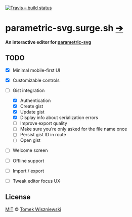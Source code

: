 [![Travis – build status
](https://img.shields.io/travis/parametric-svg/parametric-svg.surge.sh/master.svg?style=flat-square
)](https://travis-ci.org/parametric-svg/parametric-svg.surge.sh
)


# parametric-svg.surge.sh [➔](https://parametric-svg.surge.sh)

**An interactive editor for [parametric-svg](https://git.io/parametric-svg)**


## TODO

* [x] Minimal mobile-first UI
* [x] Customizable controls
* [ ] Gist integration
  * [x] Authentication
  * [x] Create gist
  * [x] Update gist
  * [x] Display info about serialization errors
  * [ ] Improve export quality
  * [ ] Make sure you’re only asked for the file name once
  * [ ] Persist gist ID in route
  * [ ] Open gist
* [ ] Welcome screen
* [ ] Offline support
* [ ] Import / export
* [ ] Tweak editor focus UX


## License

[MIT](./License.md) © [Tomek Wiszniewski](https://github.com/tomekwi)
